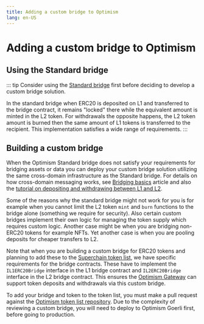 ```yaml
---
title: Adding a custom bridge to Optimism
lang: en-US
---
```


# Adding a custom bridge to Optimism

## Using the Standard bridge
::: tip
Consider using the [Standard bridge](../developers/bridge/standard-bridge/) first before deciding to develop a custom bridge solution.

In the standard bridge when ERC20 is deposited on L1 and transferred to the bridge contract, it remains "locked" there while the equivalent amount is minted in the L2 token. For withdrawals the opposite happens, the L2 token amount is burned then the same amount of L1 tokens is transferred to the recipient.
This implementation satisfies a wide range of requirements.
:::

## Building a custom bridge
When the Optimism Standard bridge does not satisfy your requirements for bridging assets or data you can deploy your custom bridge solution utilizing the same cross-domain infrastructure as the Standard bridge. For details on how cross-domain messaging works, see [Bridging basics](../developers/bridge/basics/) article and also the [tutorial on depositing and withdrawing between L1 and L2](https://github.com/ethereum-optimism/optimism-tutorial/tree/main/cross-dom-bridge-erc20).

Some of the reasons why the standard bridge might not work for you is for example when you cannot limit the L2 token `mint` and `burn` functions to the bridge alone (something we require for security). Also certain custom bridges implement their own logic for managing the token supply which requires custom logic. Another case might be when you are bridging non-ERC20 tokens for example NFTs. Yet another case is when you are pooling deposits for cheaper transfers to L2.

Note that when you are building a custom bridge for ERC20 tokens and planning to add these to the [Superchain token list](../developers/bridge/standard-bridge/#the-superchain-token-list), we have specific requirements for the bridge contracts. These have to implement the `IL1ERC20Bridge` interface in the L1 bridge contract and `IL2ERC20Bridge` interface in the L2 bridge contract. This ensures the [Optimism Gateway](https://gateway.optimism.io) can support token deposits and withdrawals via this custom bridge.

To add your bridge and token to the token list, you must make a pull request against the [Optimism token list repository](https://github.com/ethereum-optimism/ethereum-optimism.github.io#adding-a-token-to-the-list). 
Due to the complexity of reviewing a custom bridge, you will need to deploy to Optimism Goerli first, before going to production.

